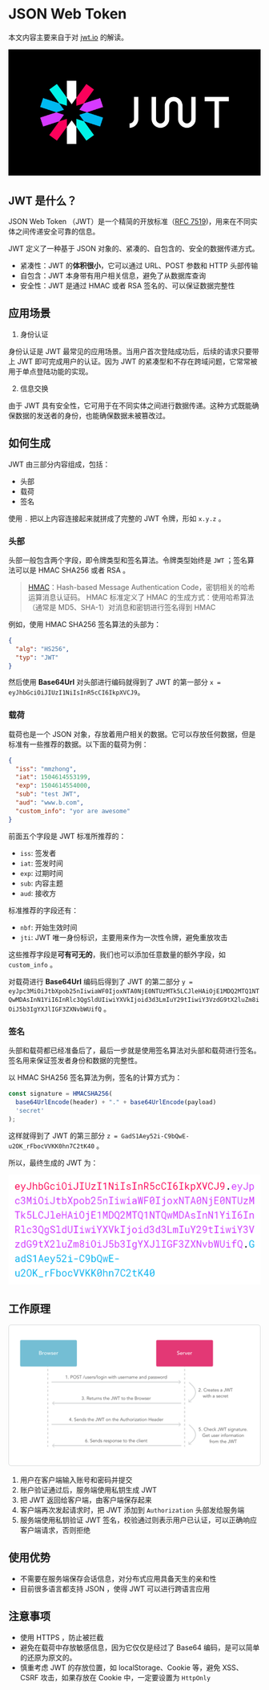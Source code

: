 # JSON Web Token

本文内容主要来自于对 [jwt.io](https://jwt.io/introduction/) 的解读。

<p align="center">
  <img alt="JWT Logo" src="../img/logo.svg">
</p>

## JWT 是什么？

JSON Web Token （JWT）是一个精简的开放标准（[RFC 7519](https://tools.ietf.org/html/rfc7519))，用来在不同实体之间传递安全可靠的信息。

JWT 定义了一种基于 JSON 对象的、紧凑的、自包含的、安全的数据传递方式。

* 紧凑性：JWT 的**体积很小**，它可以通过 URL、POST 参数和 HTTP 头部传输
* 自包含：JWT 本身带有用户相关信息，避免了从数据库查询
* 安全性：JWT 是通过 HMAC 或者 RSA 签名的、可以保证数据完整性

## 应用场景

1. 身份认证
  
  身份认证是 JWT 最常见的应用场景。当用户首次登陆成功后，后续的请求只要带上 JWT 即可完成用户的认证。因为 JWT 的紧凑型和不存在跨域问题，它常常被用于单点登陆功能的实现。

2. 信息交换

  由于 JWT 具有安全性，它可用于在不同实体之间进行数据传递。这种方式既能确保数据的发送者的身份，也能确保数据未被篡改过。

## 如何生成

JWT 由三部分内容组成，包括：

* 头部
* 载荷
* 签名

使用 `.` 把以上内容连接起来就拼成了完整的 JWT 令牌，形如 `x.y.z` 。

### 头部

头部一般包含两个字段，即令牌类型和签名算法。令牌类型始终是 `JWT` ；签名算法可以是 HMAC SHA256 或者 RSA 。

> [HMAC](https://www.ietf.org/rfc/rfc2104.txt)：Hash-based Message Authentication Code，密钥相关的哈希运算消息认证码。
> HMAC 标准定义了 HMAC 的生成方式：使用哈希算法（通常是 MD5、SHA-1）对消息和密钥进行签名得到 HMAC

例如，使用 HMAC SHA256 签名算法的头部为：

```json
{
  "alg": "HS256",
  "typ": "JWT"
}
```

然后使用 **Base64Url** 对头部进行编码就得到了 JWT 的第一部分 `x = eyJhbGciOiJIUzI1NiIsInR5cCI6IkpXVCJ9`。

### 载荷

载荷也是一个 JSON 对象，存放着用户相关的数据。它可以存放任何数据，但是标准有一些推荐的数据。以下面的载荷为例：

```json
{
  "iss": "mmzhong",
  "iat": 1504614553199,
  "exp": 1504614554000,
  "sub": "test JWT",
  "aud": "www.b.com",
  "custom_info": "yor are awesome"
}
```

前面五个字段是 JWT 标准所推荐的：

* `iss`: 签发者
* `iat`: 签发时间
* `exp`: 过期时间
* `sub`: 内容主题
* `aud`: 接收方

标准推荐的字段还有：

* `nbf`: 开始生效时间
* `jti`: JWT 唯一身份标识，主要用来作为一次性令牌，避免重放攻击

这些推荐字段是**可有可无的**，我们也可以添加任意数量的额外字段，如 `custom_info` 。

对载荷进行 **Base64Url** 编码后得到了 JWT 的第二部分 `y = eyJpc3MiOiJtbXpob25nIiwiaWF0IjoxNTA0NjE0NTUzMTk5LCJleHAiOjE1MDQ2MTQ1NTQwMDAsInN1YiI6InRlc3QgSldUIiwiYXVkIjoid3d3LmIuY29tIiwiY3VzdG9tX2luZm8iOiJ5b3IgYXJlIGF3ZXNvbWUifQ` 。

### 签名

头部和载荷都已经准备后了，最后一步就是使用签名算法对头部和载荷进行签名。签名用来保证签发者身份和数据的完整性。

以 HMAC SHA256 签名算法为例，签名的计算方式为：

```JavaScript
const signature = HMACSHA256(
  base64UrlEncode(header) + "." + base64UrlEncode(payload)
  'secret'
);
```

这样就得到了 JWT 的第三部分 `z = GadS1Aey52i-C9bQwE-u2OK_rFbocVVKK0hn7C2tK40` 。

所以，最终生成的 JWT 为：

<p align="center">
  <img alt="JWT" src="../img/jwt.png">
</p>

## 工作原理

<p align="center">
  <img alt="jwt-diagram" src="../img/jwt-diagram.png">
</p>

1. 用户在客户端输入账号和密码并提交
2. 账户验证通过后，服务端使用私钥生成 JWT
3. 把 JWT 返回给客户端，由客户端保存起来
4. 客户端再次发起请求时，把 JWT 添加到 `Authorization` 头部发给服务端
5. 服务端使用私钥验证 JWT 签名，校验通过则表示用户已认证，可以正确响应客户端请求，否则拒绝

## 使用优势

* 不需要在服务端保存会话信息，对分布式应用具备天生的亲和性
* 目前很多语言都支持 JSON ，使得 JWT 可以进行跨语言应用

## 注意事项

* 使用 HTTPS ，防止被拦截
* 避免在载荷中存放敏感信息，因为它仅仅是经过了 Base64 编码，是可以简单的还原为原文的。
* 慎重考虑 JWT 的存放位置，如 localStorage、Cookie 等，避免 XSS、CSRF 攻击，如果存放在 Cookie 中，一定要设置为 `HttpOnly`